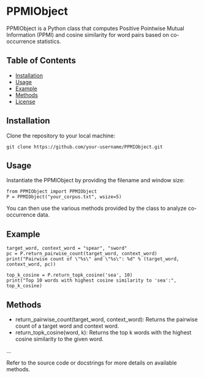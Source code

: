 # PPMIObject
PPMIObject is a Python class that computes Positive Pointwise Mutual Information (PPMI) and cosine similarity for word pairs based on co-occurrence statistics.

## Table of Contents
- [Installation](#installation)
- [Usage](#usage)
- [Example](#example)
- [Methods](#methods)
- [License](#license)

## Installation
Clone the repository to your local machine:

```
git clone https://github.com/your-username/PPMIObject.git
```

## Usage
Instantiate the PPMIObject by providing the filename and window size:

```
from PPMIObject import PPMIObject
P = PPMIObject("your_corpus.txt", wsize=5)
```

You can then use the various methods provided by the class to analyze co-occurrence data.

## Example
```
target_word, context_word = "spear", "sword"
pc = P.return_pairwise_count(target_word, context_word)
print("Pairwise count of \"%s\" and \"%s\": %d" % (target_word, context_word, pc))

top_k_cosine = P.return_topk_cosine('sea', 10)
print("Top 10 words with highest cosine similarity to 'sea':", top_k_cosine)
```

## Methods
- return_pairwise_count(target_word, context_word): Returns the pairwise count of a target word and context word.
- return_topk_cosine(word, k): Returns the top k words with the highest cosine similarity to the given word.

...

Refer to the source code or docstrings for more details on available methods.